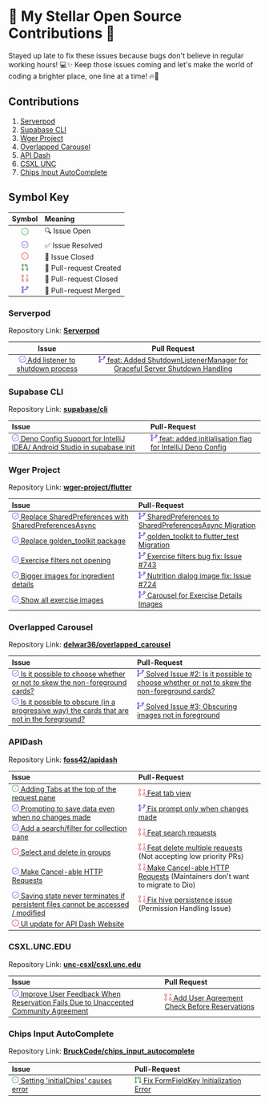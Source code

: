 # 🌟 My Stellar Open Source Contributions 🚀

Stayed up late to fix these issues because bugs don't believe in regular working hours! 💻✨ Keep those issues coming and
let's make the world of coding a brighter place, one line at a time! 🔥🌟

## Contributions

1. [Serverpod](#serverpod)
2. [Supabase CLI](#supabase-cli)
3. [Wger Project](#wger-project)
4. [Overlapped Carousel](#overlapped-carousel)
5. [API Dash](#apidash)
6. [CSXL UNC](#csxluncedu)
7. [Chips Input AutoComplete](#chips-input-autocomplete)

## Symbol Key

|    Symbol    | Meaning                 |
|:------------:|:------------------------|
|   ![ISSUE]   | 🔍  Issue Open          |
| ![RESOLVED]  | ✅ Issue Resolved        |
|  ![CLOSED]   | 🚫 Issue Closed         |
|    ![PR]     | 🎉 Pull-request Created |
| ![PR_CLOSED] | 🚧 Pull-request Closed  |
| ![PR_MERGED] | 🔀 Pull-request Merged  |

### Serverpod

Repository Link: [**Serverpod**](https://github.com/serverpod/serverpod)

|                                               Issue                                                |                                                                Pull Request                                                                |
|:--------------------------------------------------------------------------------------------------:|:------------------------------------------------------------------------------------------------------------------------------------------:|
| [![RESOLVED] Add listener to shutdown process](https://github.com/serverpod/serverpod/issues/3549) | [![PR_MERGED] feat: Added ShutdownListenerManager for Graceful Server Shutdown Handling](https://github.com/serverpod/serverpod/pull/3555) |

### Supabase CLI

Repository Link: [**supabase/cli**](https://github.com/supabase/cli)

| Issue                                                                                                                             | Pull-Request                                                                                                       |
|:----------------------------------------------------------------------------------------------------------------------------------|:-------------------------------------------------------------------------------------------------------------------|
| [![RESOLVED] Deno Config Support for IntelliJ IDEA/ Android Studio in supabase init](https://github.com/supabase/cli/issues/1998) | [![PR_MERGED] feat: added initialisation flag for IntelliJ Deno Config](https://github.com/supabase/cli/pull/2045) |

### Wger Project

Repository Link: [**wger-project/flutter**](https://github.com/wger-project/flutter)

| Issue                                                                                                                        | Pull-Request                                                                                                           |
|:-----------------------------------------------------------------------------------------------------------------------------|:-----------------------------------------------------------------------------------------------------------------------|
| [![RESOLVED] Replace SharedPreferences with SharedPreferencesAsync](https://github.<br/>com/wger-project/flutter/issues/731) | [![PR_MERGED] SharedPreferences to SharedPreferencesAsync Migration](https://github.com/wger-project/flutter/pull/761) |
| [![RESOLVED] Replace golden_toolkit package](https://github.com/wger-project/flutter/issues/732)                             | [![PR_MERGED] golden_toolkit to flutter_test Migration](https://github.com/wger-project/flutter/pull/762)              |
| [![RESOLVED] Exercise filters not opening](https://github.com/wger-project/flutter/issues/743)                               | [![PR_MERGED] Exercise filters bug fix: Issue #743](https://github.com/wger-project/flutter/pull/766)                  |
| [![RESOLVED] Bigger images for ingredient details](https://github.com/wger-project/flutter/issues/724)                       | [![PR_MERGED] Nutrition dialog image fix: Issue #724](https://github.com/wger-project/flutter/pull/768)                |
| [![RESOLVED] Show all exercise images](https://github.com/wger-project/flutter/issues/767)                                   | [ ![PR_MERGED] Carousel for Exercise Details Images](https://github.com/wger-project/flutter/pull/769)                 |

### Overlapped Carousel

Repository Link: [**delwar36/overlapped_carousel**](https://github.com/delwar36/overlapped_carousel)

| Issue                                                                                                                                                              | Pull-Request                                                                                                                                                      |
|:-------------------------------------------------------------------------------------------------------------------------------------------------------------------|:------------------------------------------------------------------------------------------------------------------------------------------------------------------|
| [![RESOLVED] Is it possible to choose whether or not to skew the non-foreground cards?](https://github.com/delwar36/overlapped_carousel/issues/2)                  | [![PR_MERGED] Solved Issue #2: Is it possible to choose whether or not to skew the non-foreground cards?](https://github.com/delwar36/overlapped_carousel/pull/5) |
| [![RESOLVED] Is it possible to obscure (in a progressive way) the cards that are not in the foreground?](https://github.com/delwar36/overlapped_carousel/issues/2) | [![PR_MERGED] Solved Issue #3: Obscuring images not in foreground](https://github.com/delwar36/overlapped_carousel/pull/4)                                        |

### APIDash

Repository Link: [**foss42/apidash**](https://github.com/foss42/apidash)

| Issue                                                                                                                                       | Pull-Request                                                                                                                         | 
|:--------------------------------------------------------------------------------------------------------------------------------------------|:-------------------------------------------------------------------------------------------------------------------------------------|
| [![ISSUE] Adding Tabs at the top of the request pane](https://github.com/foss42/apidash/issues/306)                                         | [![PR_CLOSED] Feat tab view](https://github.com/foss42/apidash/pull/327)                                                             |
| [![RESOLVED] Prompting to save data even when no changes made](https://github.com/foss42/apidash/issues/364)                                | [![PR_MERGED] Fix prompt only when changes made](https://github.com/foss42/apidash/pull/365)                                         |
| [![RESOLVED] Add a search/filter for collection pane](https://github.com/foss42/apidash/issues/305)                                         | [![PR_CLOSED] Feat search requests](https://github.com/foss42/apidash/pull/330)                                                      |
| [![CLOSED] Select and delete in groups](https://github.com/foss42/apidash/issues/319)                                                       | [![PR_CLOSED] Feat delete multiple requests](https://github.com/foss42/apidash/pull/368) (Not accepting low priority PRs)            |
| [![RESOLVED] Make Cancel-able HTTP Requests](https://github.com/foss42/apidash/issues/109)                                                  | [![PR_CLOSED] Make Cancel-able HTTP Requests](https://github.com/foss42/apidash/pull/113) (Maintainers don't want to migrate to Dio) |
| [![RESOLVED] Saving state never terminates if persistent files cannot be accessed / modified](https://github.com/foss42/apidash/issues/359) | [![PR_CLOSED] Fix hive persistence issue](https://github.com/foss42/apidash/pull/363) (Permission Handling Issue)                    |
| [![CLOSED] UI update for API Dash Website](https://github.com/foss42/apidash/issues/362)                                                    |                                                                                                                                      |

### CSXL.UNC.EDU

Repository Link: [**unc-csxl/csxl.unc.edu**](https://github.com/unc-csxl/csxl.unc.edu)

| Issue                                                                                                                                                 | Pull Request                                                                                                    |
|:------------------------------------------------------------------------------------------------------------------------------------------------------|:----------------------------------------------------------------------------------------------------------------|
| [![RESOLVED] Improve User Feedback When Reservation Fails Due to Unaccepted Community Agreement](https://github.com/unc-csxl/csxl.unc.edu/issues/625) | [![PR_CLOSED] Add User Agreement Check Before Reservations ](https://github.com/unc-csxl/csxl.unc.edu/pull/626) |

### Chips Input AutoComplete

Repository Link: [**BruckCode/chips_input_autocomplete**](https://github.com/BruckCode/chips_input_autocomplete)

| Issue                                                                                                          | Pull-Request                                                                                                |
|:---------------------------------------------------------------------------------------------------------------|:------------------------------------------------------------------------------------------------------------|
| [![ISSUE] Setting 'initialChips' causes error](https://github.com/BruckCode/chips_input_autocomplete/issues/4) | [![PR] Fix FormFieldKey Initialization Error](https://github.com/BruckCode/chips_input_autocomplete/pull/5) |

[ISSUE]: ./assets/issue.png

[RESOLVED]: ./assets/resolved.png

[CLOSED]: ./assets/closed.png

[PR]: ./assets/pr.png

[PR_CLOSED]: ./assets/pr-closed.png

[PR_MERGED]: ./assets/merged.png